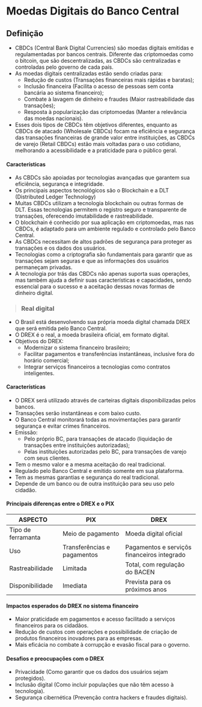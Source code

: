 # Moedas Digitais do Banco Central

## Definição
- CBDCs (Central Bank Digital Currencies) são moedas digitais emitidas e regulamentadas por bancos centrais. Diferente das criptomoedas como o bitcoin, que são descentralizadas, as CBDCs são centralizadas e controladas pelo governo de cada país.
- As moedas digitais centralizadas estão sendo criadas para:
  - Redução de custos (Transações financeiras mais rápidas e baratas);
  - Inclusão financeira (Facilita o acesso de pessoas sem conta bancária ao sistema financeiro);
  - Combate à lavagem de dinheiro e fraudes (Maior rastreabilidade das transações);
  - Resposta à popularização das criptomoedas (Manter a relevância das moedas nacionais).
- Esses dois tipos de CBDCs têm objetivos diferentes, enquanto as CBDCs de atacado (Wholesale CBDCs) focam na eficiência e segurança das transações financeiras de grande valor entre instituições, as CBDCs de varejo (Retail CBDCs) estão mais voltadas para o uso cotidiano, melhorando a acessibilidade e a praticidade para o público geral.

#### Características
- As CBDCs são apoiadas por tecnologias avançadas que garantem sua eficiência, segurança e integridade. 
- Os principais aspectos tecnológicos são o Blockchain e a DLT (Distributed Ledger Technology)
- Muitas CBDCs utilizam a tecnologia blockchain ou outras formas de DLT. Essas tecnologias permitem o registro seguro e transparente de transações, oferecendo imutabilidade e rastreabilidade.
- O blockchain é conhecido por sua aplicação em criptomoedas, mas nas CBDCs, é adaptado para um ambiente regulado e controlado pelo Banco Central.
- As CBDCs necessitam de altos padrões de segurança para proteger as transações e os dados dos usuários.
- Tecnologias como a criptografia são fundamentais para garantir que as transações sejam seguras e que as informações dos usuários permaneçam privadas.
- A tecnologia por trás das CBDCs não apenas suporta suas operações, mas também ajuda a definir suas características e capacidades, sendo essencial para o sucesso e a aceitação dessas novas formas de dinheiro digital.

> ### Real digital
- O Brasil está desenvolvendo sua própria moeda digital chamada DREX que será emitida pelo Banco Central.
- O DREX é o real, a moeda brasileira oficial, em formato digital.
- Objetivos do DREX:
  - Modernizar o sistema financeiro brasileiro;
  - Facilitar pagamentos e transferências instantâneas, inclusive fora do horário comercial;
  - Integrar serviços financeiros a tecnologias como contratos inteligentes.

#### Características
- O DREX será utilizado através de carteiras digitais disponibilizadas pelos bancos.
- Transações serão instantâneas e com baixo custo.
- O Banco Central monitorará todas as movimentações para garantir segurança e evitar crimes financeiros.
- Emissão:
  - Pelo próprio BC, para transações de atacado (liquidação de transações entre instituições autorizadas);
  - Pelas instituições autorizadas pelo BC, para transações de varejo com seus clientes.
- Tem o mesmo valor e a mesma aceitação do real tradicional.
- Regulado pelo Banco Central e emitido somente em sua plataforma.
- Tem as mesmas garantias e segurança do real tradicional.
- Depende de um banco ou de outra instituição para seu uso pelo cidadão.

#### Principais diferenças entre o DREX e o PIX

| ASPECTO            | PIX                         | DREX                                        |
|--------------------|-----------------------------|---------------------------------------------|
| Tipo de ferramanta | Meio de pagamento           | Moeda digital oficial                       |
| Uso                | Transferências e pagamentos | Pagamentos e serviçõs financeiros integrado |
| Rastreabilidade    | Limitada                    | Total, com regulação do BACEN               |
| Disponibilidade    | Imediata                    | Prevista para os próximos anos              |

#### Impactos esperados do DREX no sistema financeiro 
- Maior praticidade em pagamentos e acesso facilitado a serviços financeiros para os cidadãos.
- Redução de custos com operações e possibilidade de criação de produtos financeiros inovadores para as empresas.
- Mais eficácia no combate à corrupção e evasão fiscal para o governo.

#### Desafios e preocupações com o DREX
- Privacidade (Como garantir que os dados dos usuários sejam protegidos).
- Inclusão digital (Como incluir populações que não têm acesso à tecnologia).
- Segurança cibernética (Prevenção contra hackers e fraudes digitais).